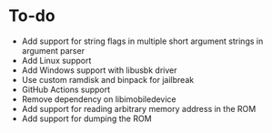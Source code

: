 # To-do

* Add support for string flags in multiple short argument strings in argument parser
* Add Linux support
* Add Windows support with libusbk driver
* Use custom ramdisk and binpack for jailbreak
* GitHub Actions support
* Remove dependency on libimobiledevice
* Add support for reading arbitrary memory address in the ROM
* Add support for dumping the ROM